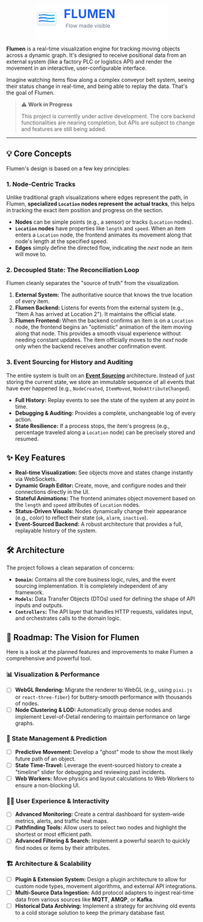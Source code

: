 <p align="center">
  <img src="logo.svg" alt="Flumen Logo" width="350"/>
</p>

**Flumen** is a real-time visualization engine for tracking moving objects across a dynamic graph. It's designed to receive positional data from an external system (like a factory PLC or logistics API) and render the movement in an interactive, user-configurable interface.

Imagine watching items flow along a complex conveyor belt system, seeing their status change in real-time, and being able to replay the data. That's the goal of Flumen.

> ⚠️ **Work in Progress**
>
> This project is currently under active development. The core backend functionalities are nearing completion, but APIs are subject to change and features are still being added.

---

## 💡 Core Concepts

Flumen's design is based on a few key principles:

### 1. Node-Centric Tracks
Unlike traditional graph visualizations where edges represent the path, in Flumen, **specialized `Location` nodes represent the actual tracks**, this helps in tracking the exact item position and progress on the section.
- **Nodes** can be simple points (e.g., a sensor) or tracks (`Location` nodes).
- **`Location` nodes** have properties like `length` and `speed`. When an item enters a `Location` node, the frontend animates its movement along that node's length at the specified speed.
- **Edges** simply define the directed flow, indicating the *next* node an item will move to.

### 2. Decoupled State: The Reconciliation Loop
Flumen cleanly separates the "source of truth" from the visualization.
1.  **External System:** The authoritative source that knows the true location of every item.
2.  **Flumen Backend:** Listens for events from the external system (e.g., "Item A has arrived at Location 2"). It maintains the official state.
3.  **Flumen Frontend:** When the backend confirms an item is on a `Location` node, the frontend begins an "optimistic" animation of the item moving along that node. This provides a smooth visual experience without needing constant updates. The item officially moves to the *next* node only when the backend receives another confirmation event.

### 3. Event Sourcing for History and Auditing
The entire system is built on an **[Event Sourcing](https://martinfowler.com/eaaDev/EventSourcing.html)** architecture. Instead of just storing the current state, we store an immutable sequence of all events that have ever happened (e.g., `NodeCreated`, `ItemMoved`, `NodeAttributeChanged`).
- **Full History:** Replay events to see the state of the system at any point in time.
- **Debugging & Auditing:** Provides a complete, unchangeable log of every action.
- **State Resilience:** If a process stops, the item's progress (e.g., percentage traveled along a `Location` node) can be precisely stored and resumed.

## ✨ Key Features

- **Real-time Visualization:** See objects move and states change instantly via WebSockets.
- **Dynamic Graph Editor:** Create, move, and configure nodes and their connections directly in the UI.
- **Stateful Animations:** The frontend animates object movement based on the `length` and `speed` attributes of `Location` nodes.
- **Status-Driven Visuals:** Nodes dynamically change their appearance (e.g., color) to reflect their state (`ok`, `alarm`, `inactive`).
- **Event-Sourced Backend:** A robust architecture that provides a full, replayable history of the system.

## 🛠️ Architecture

The project follows a clean separation of concerns:
- **`Domain`:** Contains all the core business logic, rules, and the event sourcing implementation. It is completely independent of any framework.
- **`Models`:** Data Transfer Objects (DTOs) used for defining the shape of API inputs and outputs.
- **`Controllers`:** The API layer that handles HTTP requests, validates input, and orchestrates calls to the domain logic.

## 🚀 Roadmap: The Vision for Flumen

Here is a look at the planned features and improvements to make Flumen a comprehensive and powerful tool.

### 📊 Visualization & Performance
- [ ] **WebGL Rendering:** Migrate the renderer to WebGL (e.g., using `pixi.js` or `react-three-fiber`) for buttery-smooth performance with thousands of nodes.
- [ ] **Node Clustering & LOD:** Automatically group dense nodes and implement Level-of-Detail rendering to maintain performance on large graphs.

### 🧠 State Management & Prediction
- [ ] **Predictive Movement:** Develop a "ghost" mode to show the most likely future path of an object.
- [ ] **State Time-Travel:** Leverage the event-sourced history to create a "timeline" slider for debugging and reviewing past incidents.
- [ ] **Web Workers:** Move physics and layout calculations to Web Workers to ensure a non-blocking UI.

### 🧑‍💻 User Experience & Interactivity
- [ ] **Advanced Monitoring:** Create a central dashboard for system-wide metrics, alerts, and traffic heat maps.
- [ ] **Pathfinding Tools:** Allow users to select two nodes and highlight the shortest or most efficient path.
- [ ] **Advanced Filtering & Search:** Implement a powerful search to quickly find nodes or items by their attributes.

### 🏗️ Architecture & Scalability
- [ ] **Plugin & Extension System:** Design a plugin architecture to allow for custom node types, movement algorithms, and external API integrations.
- [ ] **Multi-Source Data Ingestion:** Add protocol adapters to ingest real-time data from various sources like **MQTT**, **AMQP**, or **Kafka**.
- [ ] **Historical Data Archiving:** Implement a strategy for archiving old events to a cold storage solution to keep the primary database fast.
